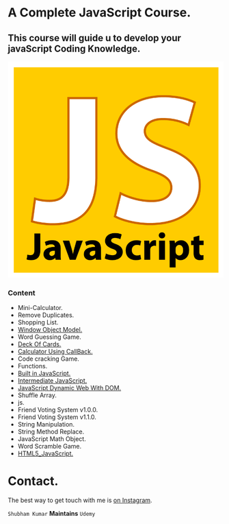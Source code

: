 # A Complete JavaScript Course.

## This course will guide u to develop your javaScript Coding Knowledge.

![JavaScript Image](./js_logo.png)

### Content

- Mini-Calculator.
- Remove Duplicates.
- Shopping List.
- [Window Object Model.](Window_Objects)
- Word Guessing Game.
- [Deck Of Cards.](Card_deck)
- [Calculator Using CallBack.](Calculator_Using_CallBack)
- Code cracking Game.
- Functions.
- [Built in JavaScript.](Built_in_JavaScript)
- [Intermediate JavaScript.](Intermediate_JavaScript)
- [JavaScript Dynamic Web With DOM.](JavaScript_Dynamic_Web_With_DOM)
- Shuffle Array.
- js.
- Friend Voting System v1.0.0.
- Friend Voting System v1.1.0.
- String Manipulation.
- String Method Replace.
- JavaScript Math Object.
- Word Scramble Game.
- [HTML5_JavaScript.](HTML5_JavaScript)

# Contact.

The best way to get touch with me is [on Instagram](https://www.instagram.com/subham.kumar032/).

`Shubham Kumar` <b>Maintains</b> `Udemy`
